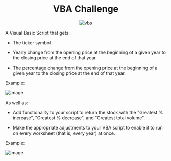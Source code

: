 <div align="center">

# VBA Challenge

[![vbs][visualbasicscript]][vbs-url]

</div>

A Visual Basic Script that gets:

-  The ticker symbol

-  Yearly change from the opening price at the beginning of a given year to the closing price at the end of that year.

-  The percentage change from the opening price at the beginning of a given year to the closing price at the end of that year.

  Example:

  ![image](https://github.com/manc1n1/VBA-challenge/assets/18316547/647baf29-3488-46b8-8c7d-6e6cc040249a)

As well as:

-  Add functionality to your script to return the stock with the "Greatest % increase", "Greatest % decrease", and "Greatest total volume".

-  Make the appropriate adjustments to your VBA script to enable it to run on every worksheet (that is, every year) at once.

  Example:

  ![image](https://github.com/manc1n1/VBA-challenge/assets/18316547/3caac8f5-a451-4dc3-b548-733cceda33d6)


[visualbasicscript]: https://img.shields.io/badge/visualbasic-512BD4?style=for-the-badge&logo=visualbasic
[vbs-url]: https://en.wikipedia.org/wiki/VBScript
